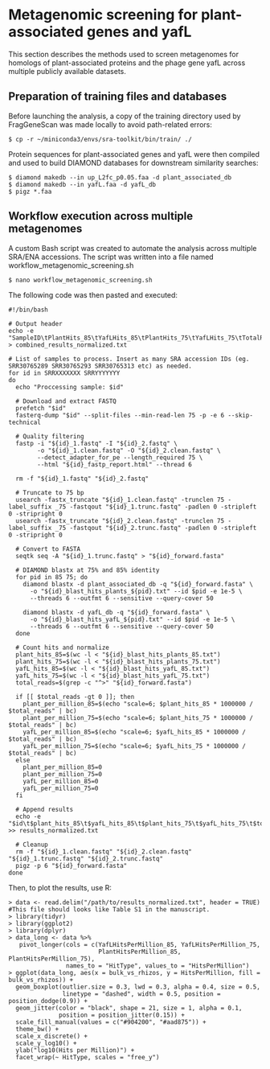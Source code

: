 # Metagenomic screening for plant-associated genes and yafL

This section describes the methods used to screen metagenomes for homologs of plant-associated proteins and the phage gene yafL across multiple publicly available datasets.

## Preparation of training files and databases

Before launching the analysis, a copy of the training directory used by FragGeneScan was made locally to avoid path-related errors:

~~~
$ cp -r ~/miniconda3/envs/sra-toolkit/bin/train/ ./
~~~

Protein sequences for plant-associated genes and yafL were then compiled and used to build DIAMOND databases for downstream similarity searches:

~~~
$ diamond makedb --in up_L2fc_p0.05.faa -d plant_associated_db
$ diamond makedb --in yafL.faa -d yafL_db
$ pigz *.faa
~~~

## Workflow execution across multiple metagenomes
A custom Bash script was created to automate the analysis across multiple SRA/ENA accessions. The script was written into a file named workflow_metagenomic_screening.sh

~~~
$ nano workflow_metagenomic_screening.sh
~~~

The following code was then pasted and executed:

~~~
#!/bin/bash

# Output header
echo -e "SampleID\tPlantHits_85\tYafLHits_85\tPlantHits_75\tYafLHits_75\tTotalReads\tPlantHitsPerMillion_85\tYafLHitsPerMillion_85\tPlantHitsPerMillion_75\tYafLHitsPerMillion_75" > combined_results_normalized.txt

# List of samples to process. Insert as many SRA accession IDs (eg. SRR30765289 SRR30765293 SRR30765313 etc) as needed.
for id in SRRXXXXXXX SRRYYYYYYY
do
  echo "Proccessing sample: $id"

  # Download and extract FASTQ
  prefetch "$id"
  fasterq-dump "$id" --split-files --min-read-len 75 -p -e 6 --skip-technical

  # Quality filtering
  fastp -i "${id}_1.fastq" -I "${id}_2.fastq" \
        -o "${id}_1.clean.fastq" -O "${id}_2.clean.fastq" \
        --detect_adapter_for_pe --length_required 75 \
        --html "${id}_fastp_report.html" --thread 6

  rm -f "${id}_1.fastq" "${id}_2.fastq"

  # Truncate to 75 bp
  usearch -fastx_truncate "${id}_1.clean.fastq" -trunclen 75 -label_suffix _75 -fastqout "${id}_1.trunc.fastq" -padlen 0 -stripleft 0 -stripright 0
  usearch -fastx_truncate "${id}_2.clean.fastq" -trunclen 75 -label_suffix _75 -fastqout "${id}_2.trunc.fastq" -padlen 0 -stripleft 0 -stripright 0

  # Convert to FASTA
  seqtk seq -A "${id}_1.trunc.fastq" > "${id}_forward.fasta"

  # DIAMOND blastx at 75% and 85% identity
  for pid in 85 75; do
    diamond blastx -d plant_associated_db -q "${id}_forward.fasta" \
      -o "${id}_blast_hits_plants_${pid}.txt" --id $pid -e 1e-5 \
      --threads 6 --outfmt 6 --sensitive --query-cover 50

    diamond blastx -d yafL_db -q "${id}_forward.fasta" \
      -o "${id}_blast_hits_yafL_${pid}.txt" --id $pid -e 1e-5 \
      --threads 6 --outfmt 6 --sensitive --query-cover 50
  done

  # Count hits and normalize
  plant_hits_85=$(wc -l < "${id}_blast_hits_plants_85.txt")
  plant_hits_75=$(wc -l < "${id}_blast_hits_plants_75.txt")
  yafL_hits_85=$(wc -l < "${id}_blast_hits_yafL_85.txt")
  yafL_hits_75=$(wc -l < "${id}_blast_hits_yafL_75.txt")
  total_reads=$(grep -c "^>" "${id}_forward.fasta")

  if [[ $total_reads -gt 0 ]]; then
    plant_per_million_85=$(echo "scale=6; $plant_hits_85 * 1000000 / $total_reads" | bc)
    plant_per_million_75=$(echo "scale=6; $plant_hits_75 * 1000000 / $total_reads" | bc)
    yafL_per_million_85=$(echo "scale=6; $yafL_hits_85 * 1000000 / $total_reads" | bc)
    yafL_per_million_75=$(echo "scale=6; $yafL_hits_75 * 1000000 / $total_reads" | bc)
  else
    plant_per_million_85=0
    plant_per_million_75=0
    yafL_per_million_85=0
    yafL_per_million_75=0
  fi

  # Append results
  echo -e "$id\t$plant_hits_85\t$yafL_hits_85\t$plant_hits_75\t$yafL_hits_75\t$total_reads\t$plant_per_million_85\t$yafL_per_million_85\t$plant_per_million_75\t$yafL_per_million_75" >> results_normalized.txt

  # Cleanup
  rm -f "${id}_1.clean.fastq" "${id}_2.clean.fastq" "${id}_1.trunc.fastq" "${id}_2.trunc.fastq"
  pigz -p 6 "${id}_forward.fasta"
done
~~~

Then, to plot the results, use R:

~~~
> data <- read.delim("/path/to/results_normalized.txt", header = TRUE) #This file should looks like Table S1 in the manuscript.
> library(tidyr)
> library(ggplot2)
> library(dplyr)
> data_long <- data %>%
   pivot_longer(cols = c(YafLHitsPerMillion_85, YafLHitsPerMillion_75, 
                         PlantHitsPerMillion_85, PlantHitsPerMillion_75),
                names_to = "HitType", values_to = "HitsPerMillion")
> ggplot(data_long, aes(x = bulk_vs_rhizos, y = HitsPerMillion, fill = bulk_vs_rhizos)) +
  geom_boxplot(outlier.size = 0.3, lwd = 0.3, alpha = 0.4, size = 0.5,
               linetype = "dashed", width = 0.5, position = position_dodge(0.9)) +
  geom_jitter(color = "black", shape = 21, size = 1, alpha = 0.1,
              position = position_jitter(0.15)) +
  scale_fill_manual(values = c("#904200", "#aad875")) +
  theme_bw() +
  scale_x_discrete() +
  scale_y_log10() +
  ylab("log10(Hits per Million)") +
  facet_wrap(~ HitType, scales = "free_y")
~~~
